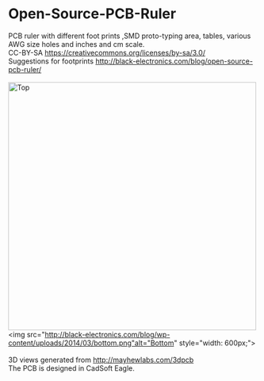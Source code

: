 Open-Source-PCB-Ruler
=====================

PCB ruler with different foot prints ,SMD proto-typing area, tables, various AWG size holes and inches and cm scale.
<br>
CC-BY-SA https://creativecommons.org/licenses/by-sa/3.0/
<br>
Suggestions for footprints
<http://black-electronics.com/blog/open-source-pcb-ruler/>
<br>
<br>
<img src="http://black-electronics.com/blog/wp-content/uploads/2014/03/top.png" alt="Top" style="width: 500px;"/>
<img src="http://black-electronics.com/blog/wp-content/uploads/2014/03/bottom.png"alt="Bottom" style="width: 600px;">
<br><br>
3D views generated from <http://mayhewlabs.com/3dpcb>
<br>
The PCB is designed in CadSoft Eagle.
